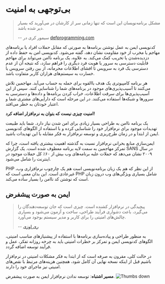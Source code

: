 # بی‌توجهی به امنیت #

> مشکل برنامه‌نویسان این است که تنها زمانی سر از کارشان در می‌آورید که بسیار دیر شده باشد.
>
> -- سیمور کری در [defprogramming.com](http://www.defprogramming.com/q/6e61ae30a855/)

کدنویسی ایمن به عمل نوشتن برنامه‌ها به صورتی که مقابل حملات افراد یا برنامه‌های مهاجم یا مخرب از خود مقاومت نشان دهد، گفته می‌شود. کدنویسی امن به حفظ داده از دزدیده‌شدن یا تخریب کمک می‌کند. به علاوه، یک برنامه ناامن می‌تواند برای مهاجم قابلیت دسترسی به سرور یا هویت فرد دیگری را فراهم سازد، که نتیجه آن از عدم دسترسی یک فرد به سرویس تا افشای اطلاعات محرمانه، از بین رفتن سرویس یا خسارت به سیستم‌های هزاران کاربر متفاوت باشد.

هر برنامه کامپیوتری یک هدف باالقوه برای حمله به حساب می‌آید. مهاجمین تلاش می‌کنند تا آسیب‌پذیری‌های موجود در برنامه‌های شما را شناسایی کنند. سپس از این آسیب‌پذیری‌ها برای سرقت اطلاعات، خراب کردن برنامه‌ها و داده‌ها و دسترسی به سرورها و شبکه‌ها استفاده می‌کنند. در این مرحله است که دارایی‌های مشتری شما و اعتبار خودتان به خطر می‌افتد.

**امنیت چیزی نیست که بتوان به نرم‌افزار اضافه کرد!**

یک برنامه ناامن به طراحی بسیار زیادی برای امن شدن نیاز دارد. شما باید طبیعت تهدیدات موجود برای نرم‌افزار خود را شناسایی کرده و با استفاده از الگوهای کدنویسی ایمن از ابتدا و در زمان طرح‌ریزی و توسعه نرم‌افزار به فکر مقابله با این تهدیدات باشید.

ایمن‌سازی منابع بحرانی نرم‌افزار نسبت به گذشته اهمیت بیشتری یافته است، چرا که تمرکز مهاجمین به سمت لایه برنامه معطوف شده است. یک گزارش SANS در سال ۲۰۰۹ نشان می‌دهد که حملات علیه برنامه‌های وب بیش از ۶۰٪ کل حملات موجود در اینترنت را شامل می‌شود.

PHP از این نظر که هم یک زبان برنامه‌نویسی است هم یک چارچوب نرم‌افزاری وب، غیرعادی است. این بدان معنی است که PHP شامل بسیاری ویژگی‌های وب درون زبان است که نوشتن کد ناامن را بسیار ساده می‌کند.

## ایمن به صورت پیشفرض ##
> پیچیدگی در نرم‌افزار کشنده است. چیزی است که جان توسعه‌دهندگان را می‌گیرد، باعث دشواری فرآیند طراحی، ساخت و آزمون می‌شود و بسیاری چالش‌های امنیتی را برای کاربر و مدیر سیستم بوجود می‌آورد.
>
> -- [ری اوزی](www.azquotes.com/quote/585933)

به منظور طراحی و پیاده‌سازی برنامه‌ها با استفاده از پیشنیازهای مناسب امنیتی، الگوهای کدنویسی ایمن و تمرکز بر خطرات امنیتی باید به چرخه روزانه تفکر، عمل و فرآیند توسعه اضافه گردد.

در حالت کلی، مقرون به صرفه است که از ابتدا به فکر مشکلات امنیتی در نرم‌افزار باشیم قبل از اینکه نسخه نهایی آن کامل شود، همچنین هزینه‌های مرتبط با نقص‌های امنیتی نیز ماجرای خود را دارند.

**مسیر اشتباه**: توسعه ندادن نرم‌افزار ایمن به صورت پیشفرض. ![Thumbs down](/img/thumbs-down.png)
